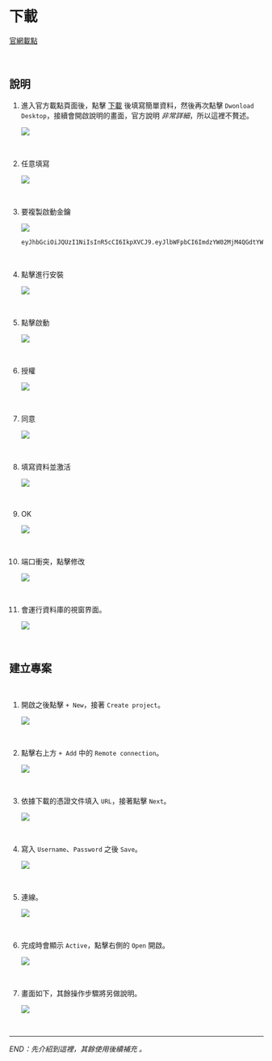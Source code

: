 # 下載

[官網載點](https://neo4j.com/download/)

<br>

## 說明

1. 進入官方載點頁面後，點擊 [下載](https://neo4j.com/download/?_ga=2.95150232.542787322.1715227813-156909372.1715227813) 後填寫簡單資料，然後再次點擊 `Dwonload Desktop`，接續會開啟說明的畫面，官方說明 _非常詳細_，所以這裡不贅述。

    ![](images/img_27.png)

<br>

2. 任意填寫

    ![](images/img_28.png)

<br>

3. 要複製啟動金鑰

    ![](images/img_29.png)

    ```txt
    eyJhbGciOiJQUzI1NiIsInR5cCI6IkpXVCJ9.eyJlbWFpbCI6ImdzYW02MjM4QGdtYWlsLmNvbSIsIm1peHBhbmVsSWQiOiIkZGV2aWNlOjE4ZjUyOWJmZDU3YTMyLTAxMmU4MDIyZDkxMDVlLTFiNTI1NjM3LTNmNDgwMC0xOGY1MjliZmQ1N2EzMiIsIm1peHBhbmVsUHJvamVjdElkIjoiNGJmYjI0MTRhYjk3M2M3NDFiNmYwNjdiZjA2ZDU1NzUiLCJvcmciOiJOb25lIiwicHViIjoibmVvNGouY29tIiwicmVnIjoiU2FtIEhzaWFvIiwic3ViIjoibmVvNGotZGVza3RvcCIsImV4cCI6MTc0NjY0OTQ2MSwidmVyIjoiKiIsImlzcyI6Im5lbzRqLmNvbSIsIm5iZiI6MTcxNTExMzQ2MSwiaWF0IjoxNzE1MTEzNDYxLCJqdGkiOiJ3YjBpSE5QODkifQ.cR5sSVJ6WhwxNFJ7aTkaj-QdHG9-K05WUFoqU_Cel4lhN3jjC2cGvJ5-cdATJRiIx_-M48SLKxB090V2dnrZfkgjd7M4zoAiY0Fo27JqXavdbDRudx_-2ow_Co7Y5kfYAFMMJigeMG6zz5Yn2_mIuCtZYfvwATwcv5f1BtXlrC-ptEuXdQlsgSBH4R8mxLxqPv_Ool9-5Nfpu7YZ5P2i_NlRS48kquXwWIuc3DuLx6XakthS1CXmQR6y3RxqUz6CZB9XSw55fPXx3_tf7pHB7WhX_BDS87hptnnq8HWec8U5_jgPsUaR0agGnJe-pbYpFBXXUxcIBQrkQ8H3DAejYA
    ```

<br>

4. 點擊進行安裝

    ![](images/img_30.png)

<br>

5. 點擊啟動

    ![](images/img_31.png)

<br>

6. 授權

    ![](images/img_32.png)

<br>

7. 同意

    ![](images/img_33.png)

<br>

8. 填寫資料並激活

    ![](images/img_34.png)

<br>

9. OK

    ![](images/img_35.png)

<br>

10. 端口衝突，點擊修改

    ![](images/img_36.png)

<br>

11. 會運行資料庫的視窗界面。

    ![](images/img_41.png)

<br>


## 建立專案

<br>

1. 開啟之後點擊 `+ New`，接著 `Create project`。

    ![](images/img_63.png)

<br>

2. 點擊右上方 `+ Add` 中的 `Remote connection`。

    ![](images/img_62.png)

<br>

3. 依據下載的憑證文件填入 `URL`，接著點擊 `Next`。

    ![](images/img_64.png)

<br>

4. 寫入 `Username`、`Password` 之後 `Save`。

    ![](images/img_65.png)

<br>

5. 連線。

    ![](images/img_66.png)

<br>

6. 完成時會顯示 `Active`，點擊右側的 `Open` 開啟。

    ![](images/img_67.png)

<br>

7. 畫面如下，其餘操作步驟將另做說明。

    ![](images/img_68.png)

<br>

___

_END：先介紹到這裡，其餘使用後續補充 。_